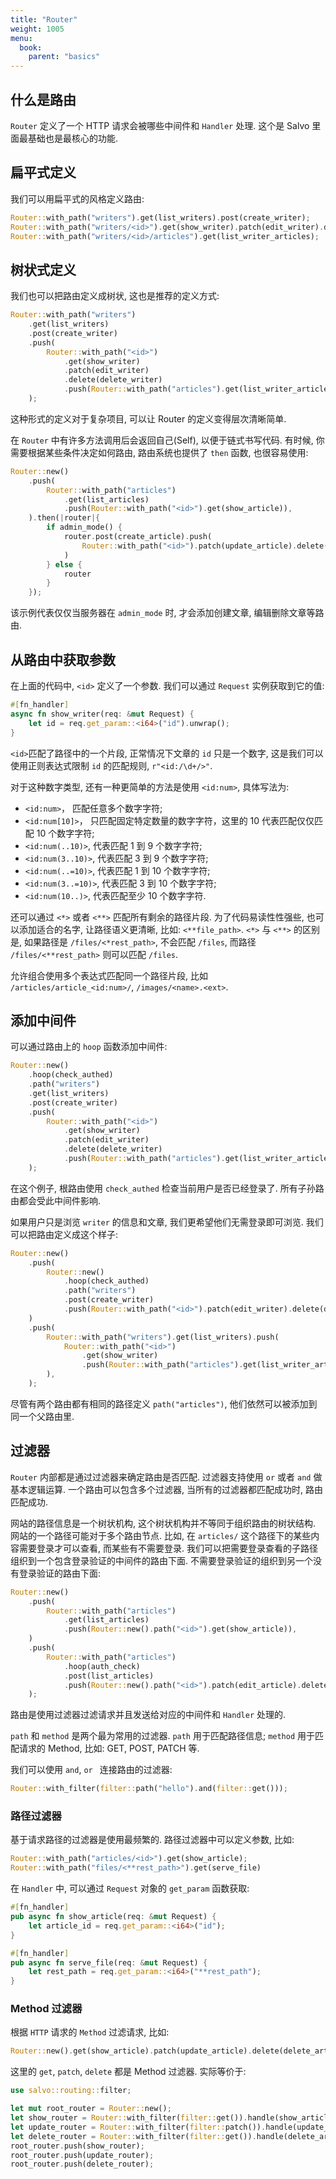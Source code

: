 ```yaml
---
title: "Router"
weight: 1005
menu:
  book:
    parent: "basics"
---
```


## 什么是路由

```Router``` 定义了一个 HTTP 请求会被哪些中间件和 ```Handler``` 处理. 这个是 Salvo 里面最基础也是最核心的功能.

## 扁平式定义

我们可以用扁平式的风格定义路由:

```rust
Router::with_path("writers").get(list_writers).post(create_writer);
Router::with_path("writers/<id>").get(show_writer).patch(edit_writer).delete(delete_writer);
Router::with_path("writers/<id>/articles").get(list_writer_articles);
```

## 树状式定义

我们也可以把路由定义成树状, 这也是推荐的定义方式:

```rust
Router::with_path("writers")
    .get(list_writers)
    .post(create_writer)
    .push(
        Router::with_path("<id>")
            .get(show_writer)
            .patch(edit_writer)
            .delete(delete_writer)
            .push(Router::with_path("articles").get(list_writer_articles)),
    );
```
这种形式的定义对于复杂项目, 可以让 Router 的定义变得层次清晰简单.

在 ```Router``` 中有许多方法调用后会返回自己(Self), 以便于链式书写代码. 有时候, 你需要根据某些条件决定如何路由, 路由系统也提供了 ```then``` 函数, 也很容易使用:

```rust
Router::new()
    .push(
        Router::with_path("articles")
            .get(list_articles)
            .push(Router::with_path("<id>").get(show_article)),
    ).then(|router|{
        if admin_mode() {
            router.post(create_article).push(
                Router::with_path("<id>").patch(update_article).delete(delete_writer)
            )
        } else {
            router
        }
    });
```
该示例代表仅仅当服务器在 ```admin_mode``` 时, 才会添加创建文章, 编辑删除文章等路由.

## 从路由中获取参数

在上面的代码中, ```<id>``` 定义了一个参数. 我们可以通过 ```Request``` 实例获取到它的值:

```rust
#[fn_handler]
async fn show_writer(req: &mut Request) {
    let id = req.get_param::<i64>("id").unwrap();
}
```

```<id>```匹配了路径中的一个片段, 正常情况下文章的 ```id``` 只是一个数字, 这是我们可以使用正则表达式限制 ```id``` 的匹配规则, ```r"<id:/\d+/>"```. 

对于这种数字类型, 还有一种更简单的方法是使用  ```<id:num>```, 具体写法为:
- ```<id:num>```， 匹配任意多个数字字符;
- ```<id:num[10]>```， 只匹配固定特定数量的数字字符，这里的 10 代表匹配仅仅匹配 10 个数字字符;
- ```<id:num(..10)>```, 代表匹配 1 到 9 个数字字符;
- ```<id:num(3..10)>```, 代表匹配 3 到 9 个数字字符;
- ```<id:num(..=10)>```, 代表匹配 1 到 10 个数字字符;
- ```<id:num(3..=10)>```, 代表匹配 3 到 10 个数字字符;
- ```<id:num(10..)>```, 代表匹配至少 10 个数字字符.

还可以通过 ```<*>``` 或者 ```<**>``` 匹配所有剩余的路径片段. 为了代码易读性性强些, 也可以添加适合的名字, 让路径语义更清晰, 比如: ```<**file_path>```. ```<*>``` 与 ```<**>``` 的区别是, 如果路径是 ```/files/<*rest_path>```, 不会匹配 ```/files```, 而路径 ```/files/<**rest_path>``` 则可以匹配 ```/files```.

允许组合使用多个表达式匹配同一个路径片段, 比如 ```/articles/article_<id:num>/```, ```/images/<name>.<ext>```.

## 添加中间件

可以通过路由上的 ```hoop``` 函数添加中间件:

```rust
Router::new()
    .hoop(check_authed)
    .path("writers")
    .get(list_writers)
    .post(create_writer)
    .push(
        Router::with_path("<id>")
            .get(show_writer)
            .patch(edit_writer)
            .delete(delete_writer)
            .push(Router::with_path("articles").get(list_writer_articles)),
    );
```

在这个例子, 根路由使用 ```check_authed``` 检查当前用户是否已经登录了. 所有子孙路由都会受此中间件影响.

如果用户只是浏览 ```writer``` 的信息和文章, 我们更希望他们无需登录即可浏览. 我们可以把路由定义成这个样子:

```rust
Router::new()
    .push(
        Router::new()
            .hoop(check_authed)
            .path("writers")
            .post(create_writer)
            .push(Router::with_path("<id>").patch(edit_writer).delete(delete_writer)),
    )
    .push(
        Router::with_path("writers").get(list_writers).push(
            Router::with_path("<id>")
                .get(show_writer)
                .push(Router::with_path("articles").get(list_writer_articles)),
        ),
    );
```

尽管有两个路由都有相同的路径定义 ```path("articles")```, 他们依然可以被添加到同一个父路由里.

## 过滤器

```Router``` 内部都是通过过滤器来确定路由是否匹配. 过滤器支持使用 ```or``` 或者 ```and``` 做基本逻辑运算. 一个路由可以包含多个过滤器, 当所有的过滤器都匹配成功时, 路由匹配成功.

网站的路径信息是一个树状机构, 这个树状机构并不等同于组织路由的树状结构. 网站的一个路径可能对于多个路由节点. 比如, 在 ```articles/``` 这个路径下的某些内容需要登录才可以查看, 而某些有不需要登录. 我们可以把需要登录查看的子路径组织到一个包含登录验证的中间件的路由下面. 不需要登录验证的组织到另一个没有登录验证的路由下面:


```rust
Router::new()
    .push(
        Router::with_path("articles")
            .get(list_articles)
            .push(Router::new().path("<id>").get(show_article)),
    )
    .push(
        Router::with_path("articles")
            .hoop(auth_check)
            .post(list_articles)
            .push(Router::new().path("<id>").patch(edit_article).delete(delete_article)),
    );
```

路由是使用过滤器过滤请求并且发送给对应的中间件和 ```Handler``` 处理的.

```path``` 和 ```method``` 是两个最为常用的过滤器. ```path``` 用于匹配路径信息; ```method``` 用于匹配请求的 Method, 比如: GET, POST, PATCH 等.

我们可以使用 ```and```, ```or ``` 连接路由的过滤器:

```rust
Router::with_filter(filter::path("hello").and(filter::get()));
```

### 路径过滤器

基于请求路径的过滤器是使用最频繁的. 路径过滤器中可以定义参数, 比如:

```rust
Router::with_path("articles/<id>").get(show_article);
Router::with_path("files/<**rest_path>").get(serve_file)
```

在 ```Handler``` 中, 可以通过 ```Request``` 对象的 ```get_param``` 函数获取:

```rust
#[fn_handler]
pub async fn show_article(req: &mut Request) {
    let article_id = req.get_param::<i64>("id");
}

#[fn_handler]
pub async fn serve_file(req: &mut Request) {
    let rest_path = req.get_param::<i64>("**rest_path");
}
```

### Method 过滤器

根据 ```HTTP``` 请求的 ```Method``` 过滤请求, 比如:

```rust
Router::new().get(show_article).patch(update_article).delete(delete_article);
```

这里的 ```get```, ```patch```, ```delete``` 都是 Method 过滤器. 实际等价于:

```rust
use salvo::routing::filter;

let mut root_router = Router::new();
let show_router = Router::with_filter(filter::get()).handle(show_article);
let update_router = Router::with_filter(filter::patch()).handle(update_article);
let delete_router = Router::with_filter(filter::get()).handle(delete_article);
root_router.push(show_router);
root_router.push(update_router);
root_router.push(delete_router);
```